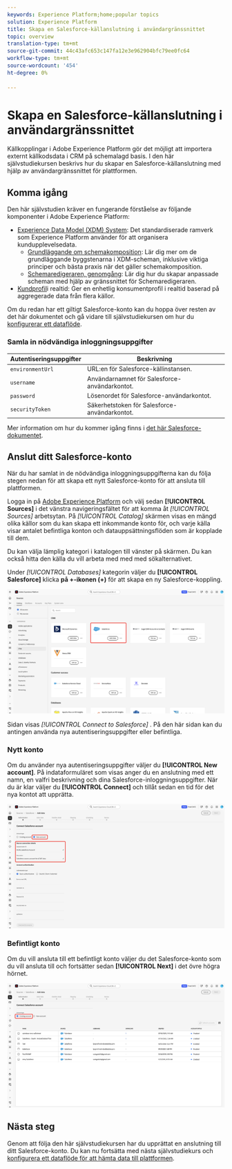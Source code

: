 ```yaml
---
keywords: Experience Platform;home;popular topics
solution: Experience Platform
title: Skapa en Salesforce-källanslutning i användargränssnittet
topic: overview
translation-type: tm+mt
source-git-commit: 44c43afc653c147fa12e3e962904bfc79ee0fc64
workflow-type: tm+mt
source-wordcount: '454'
ht-degree: 0%

---
```



# Skapa en Salesforce-källanslutning i användargränssnittet

Källkopplingar i Adobe Experience Platform gör det möjligt att importera externt källkodsdata i CRM på schemalagd basis. I den här självstudiekursen beskrivs hur du skapar en Salesforce-källanslutning med hjälp av användargränssnittet för plattformen.

## Komma igång

Den här självstudien kräver en fungerande förståelse av följande komponenter i Adobe Experience Platform:

* [Experience Data Model (XDM) System](../../../../../xdm/home.md): Det standardiserade ramverk som Experience Platform använder för att organisera kundupplevelsedata.
   * [Grundläggande om schemakomposition](../../../../../xdm/schema/composition.md): Lär dig mer om de grundläggande byggstenarna i XDM-scheman, inklusive viktiga principer och bästa praxis när det gäller schemakomposition.
   * [Schemaredigeraren, genomgång](../../../../../xdm/tutorials/create-schema-ui.md): Lär dig hur du skapar anpassade scheman med hjälp av gränssnittet för Schemaredigeraren.
* [Kundprofil](../../../../../profile/home.md)i realtid: Ger en enhetlig konsumentprofil i realtid baserad på aggregerade data från flera källor.

Om du redan har ett giltigt Salesforce-konto kan du hoppa över resten av det här dokumentet och gå vidare till självstudiekursen om hur du [konfigurerar ett dataflöde](../../dataflow/crm.md).

### Samla in nödvändiga inloggningsuppgifter

| Autentiseringsuppgifter | Beskrivning |
| ---------- | ----------- |
| `environmentUrl` | URL:en för Salesforce-källinstansen. |
| `username` | Användarnamnet för Salesforce-användarkontot. |
| `password` | Lösenordet för Salesforce-användarkontot. |
| `securityToken` | Säkerhetstoken för Salesforce-användarkontot. |

Mer information om hur du kommer igång finns i [det här Salesforce-dokumentet](https://developer.salesforce.com/docs/atlas.en-us.api_rest.meta/api_rest/intro_understanding_authentication.htm).

## Anslut ditt Salesforce-konto

När du har samlat in de nödvändiga inloggningsuppgifterna kan du följa stegen nedan för att skapa ett nytt Salesforce-konto för att ansluta till plattformen.

Logga in på [Adobe Experience Platform](https://platform.adobe.com) och välj sedan **[!UICONTROL Sources]** i det vänstra navigeringsfältet för att komma åt *[!UICONTROL Sources]* arbetsytan. På *[!UICONTROL Catalog]* skärmen visas en mängd olika källor som du kan skapa ett inkommande konto för, och varje källa visar antalet befintliga konton och datauppsättningsflöden som är kopplade till dem.

Du kan välja lämplig kategori i katalogen till vänster på skärmen. Du kan också hitta den källa du vill arbeta med med med sökalternativet.

Under *[!UICONTROL Databases]* kategorin väljer du **[!UICONTROL Salesforce]** klicka **på +-ikonen (+)** för att skapa en ny Salesforce-koppling.

![katalog](../../../../images/tutorials/create/salesforce/catalog.png)

Sidan visas *[!UICONTROL Connect to Salesforce]* . På den här sidan kan du antingen använda nya autentiseringsuppgifter eller befintliga.

### Nytt konto

Om du använder nya autentiseringsuppgifter väljer du **[!UICONTROL New account]**. På indataformuläret som visas anger du en anslutning med ett namn, en valfri beskrivning och dina Salesforce-inloggningsuppgifter. När du är klar väljer du **[!UICONTROL Connect]** och tillåt sedan en tid för det nya kontot att upprätta.

![koppla](../../../../images/tutorials/create/salesforce/new.png)

### Befintligt konto

Om du vill ansluta till ett befintligt konto väljer du det Salesforce-konto som du vill ansluta till och fortsätter sedan **[!UICONTROL Next]** i det övre högra hörnet.

![befintlig](../../../../images/tutorials/create/salesforce/existing.png)

## Nästa steg

Genom att följa den här självstudiekursen har du upprättat en anslutning till ditt Salesforce-konto. Du kan nu fortsätta med nästa självstudiekurs och [konfigurera ett dataflöde för att hämta data till plattformen](../../dataflow/crm.md).